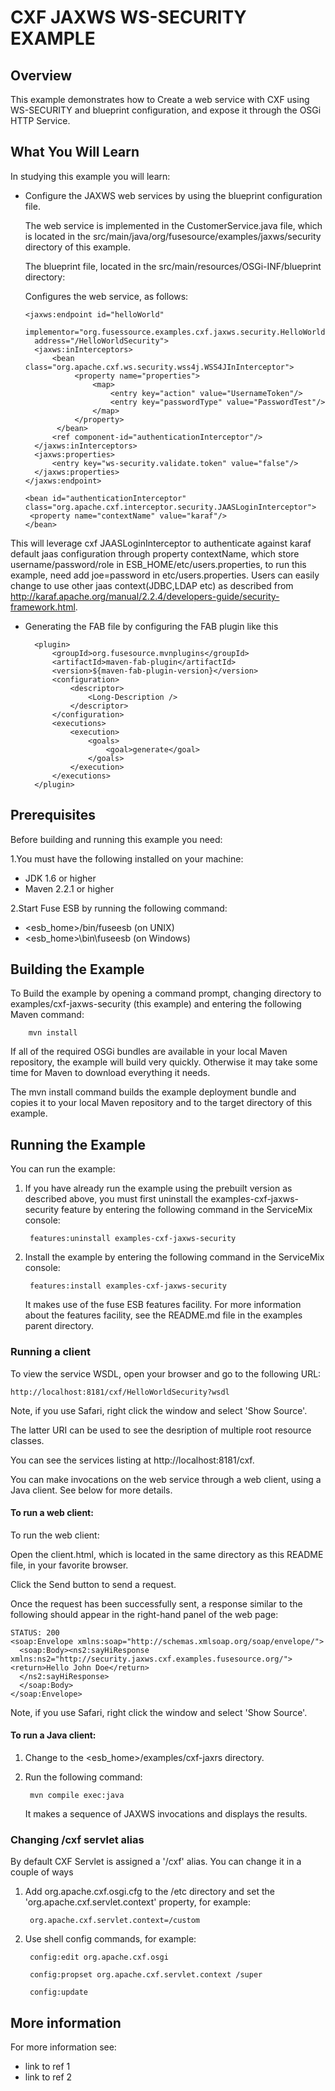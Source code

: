 # CXF JAXWS WS-SECURITY EXAMPLE

## Overview
This example demonstrates how to Create a web service with CXF using WS-SECURITY and blueprint configuration, and expose it through the OSGi HTTP Service.

## What You Will Learn
In studying this example you will learn:

* Configure the JAXWS web services by using the blueprint configuration file.

  The web service is implemented in the CustomerService.java file, which is
located in the src/main/java/org/fusesource/examples/jaxws/security directory of this example.

  The blueprint file, located in the src/main/resources/OSGi-INF/blueprint directory:


  Configures the web service, as follows:
     
      <jaxws:endpoint id="helloWorld"
        implementor="org.fusessource.examples.cxf.jaxws.security.HelloWorldImpl"
        address="/HelloWorldSecurity">
        <jaxws:inInterceptors>
            <bean class="org.apache.cxf.ws.security.wss4j.WSS4JInInterceptor">
                 <property name="properties">
                     <map>
                         <entry key="action" value="UsernameToken"/>
                         <entry key="passwordType" value="PasswordTest"/>
                     </map>
                 </property>
             </bean>          
            <ref component-id="authenticationInterceptor"/>
        </jaxws:inInterceptors>
        <jaxws:properties>
            <entry key="ws-security.validate.token" value="false"/>
        </jaxws:properties>
      </jaxws:endpoint>
    
      <bean id="authenticationInterceptor" class="org.apache.cxf.interceptor.security.JAASLoginInterceptor">
       <property name="contextName" value="karaf"/>
      </bean>

This will leverage cxf JAASLoginInterceptor to authenticate against karaf default jaas configuration through property contextName, which store username/password/role in ESB_HOME/etc/users.properties, to run this example, need add joe=password in etc/users.properties. Users can easily change to use other jaas context(JDBC,LDAP etc) as described from http://karaf.apache.org/manual/2.2.4/developers-guide/security-framework.html.

* Generating the FAB file by configuring the FAB plugin like this 

        <plugin>
            <groupId>org.fusesource.mvnplugins</groupId>
            <artifactId>maven-fab-plugin</artifactId>
            <version>${maven-fab-plugin-version}</version>
            <configuration>
                <descriptor>
                    <Long-Description />
                </descriptor>
            </configuration>
            <executions>
                <execution>
                    <goals>
                        <goal>generate</goal>
                    </goals>
                </execution>
            </executions>
        </plugin>


## Prerequisites
Before building and running this example you need:

1.You must have the following installed on your machine:

* JDK 1.6 or higher
* Maven 2.2.1 or higher

2.Start Fuse ESB by running the following command:

* <esb_home>/bin/fuseesb          (on UNIX) 
* <esb_home>\bin\fuseesb          (on Windows)

## Building the Example
To Build the example by opening a command prompt, changing directory to examples/cxf-jaxws-security (this example) and entering the following Maven command:

        mvn install

   If all of the required OSGi bundles are available in your local Maven repository, the example will build very quickly. Otherwise it may take some time for Maven to download everything it needs.
   
   The mvn install command builds the example deployment bundle and copies it to your local Maven repository and to the target directory of this example.

## Running the Example

You can run the example:

1. If you have already run the example using the prebuilt version as described above, you must first uninstall the examples-cxf-jaxws-security feature by entering the following command in the ServiceMix console:

        features:uninstall examples-cxf-jaxws-security

2. Install the example by entering the following command in
   the ServiceMix console:

        features:install examples-cxf-jaxws-security

   It makes use of the fuse ESB features facility. For more information about the features facility, see the README.md file in the examples parent directory.
   
### Running a client 

To view the service WSDL, open your browser and go to the following
URL:

    http://localhost:8181/cxf/HelloWorldSecurity?wsdl

Note, if you use Safari, right click the window and select 'Show Source'.

The latter URI can be used to see the desription of multiple root resource classes.

You can see the services listing at http://localhost:8181/cxf.

You can make invocations on the web service through a web client, using a Java client. See below for more details.


#### To run a web client:
To run the web client: 

Open the client.html, which is located in the same directory as this README file, in your favorite browser.

Click the Send button to send a request.

Once the request has been successfully sent, a response similar to the following should appear in the right-hand panel of the web page:
   
    STATUS: 200
    <soap:Envelope xmlns:soap="http://schemas.xmlsoap.org/soap/envelope/">
      <soap:Body><ns2:sayHiResponse xmlns:ns2="http://security.jaxws.cxf.examples.fusesource.org/"><return>Hello John Doe</return>
      </ns2:sayHiResponse>
      </soap:Body>
    </soap:Envelope>

Note, if you use Safari, right click the window and select 'Show Source'.

#### To run a Java client:
1. Change to the <esb_home>/examples/cxf-jaxrs
  directory.

2. Run the following command:

        mvn compile exec:java
        
   It makes a sequence of JAXWS invocations and displays the results.


### Changing /cxf servlet alias

By default CXF Servlet is assigned a '/cxf' alias. You can
change it in a couple of ways

1. Add org.apache.cxf.osgi.cfg to the /etc directory and set the 'org.apache.cxf.servlet.context' property, for example:

        org.apache.cxf.servlet.context=/custom

2. Use shell config commands, for example:

        config:edit org.apache.cxf.osgi
     
        config:propset org.apache.cxf.servlet.context /super
     
        config:update



## More information
For more information see:
* link to ref 1
* link to ref 2